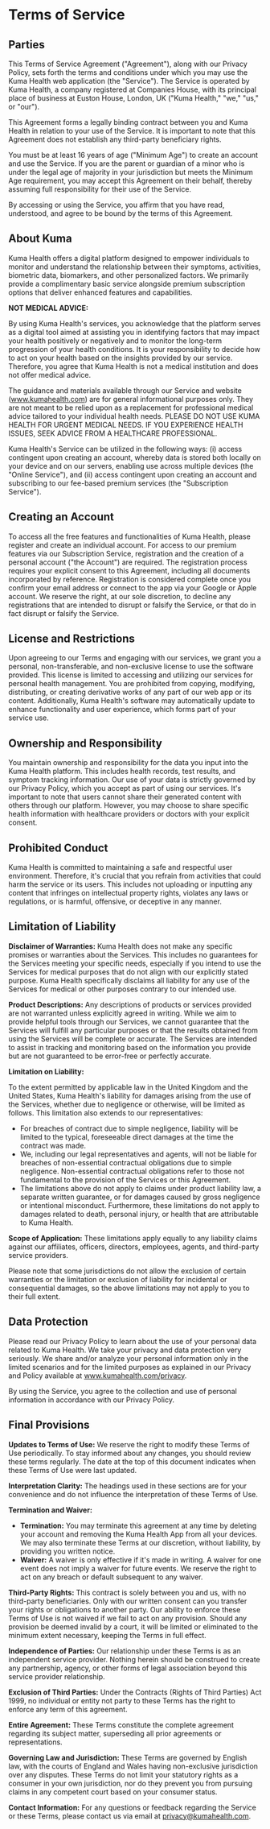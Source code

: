 # Terms of Service

## Parties

This Terms of Service Agreement ("Agreement"), along with our Privacy Policy, sets forth the terms and conditions under which you may use the Kuma Health web application (the "Service"). The Service is operated by Kuma Health, a company registered at Companies House, with its principal place of business at Euston House, London, UK ("Kuma Health," "we," "us," or "our").

This Agreement forms a legally binding contract between you and Kuma Health in relation to your use of the Service. It is important to note that this Agreement does not establish any third-party beneficiary rights.

You must be at least 16 years of age ("Minimum Age") to create an account and use the Service. If you are the parent or guardian of a minor who is under the legal age of majority in your jurisdiction but meets the Minimum Age requirement, you may accept this Agreement on their behalf, thereby assuming full responsibility for their use of the Service.

By accessing or using the Service, you affirm that you have read, understood, and agree to be bound by the terms of this Agreement.

## About Kuma

Kuma Health offers a digital platform designed to empower individuals to monitor and understand the relationship between their symptoms, activities, biometric data, biomarkers, and other personalized factors. We primarily provide a complimentary basic service alongside premium subscription options that deliver enhanced features and capabilities.

**NOT MEDICAL ADVICE:**

By using Kuma Health's services, you acknowledge that the platform serves as a digital tool aimed at assisting you in identifying factors that may impact your health positively or negatively and to monitor the long-term progression of your health conditions. It is your responsibility to decide how to act on your health based on the insights provided by our service. Therefore, you agree that Kuma Health is not a medical institution and does not offer medical advice.

The guidance and materials available through our Service and website (www.kumahealth.com) are for general informational purposes only. They are not meant to be relied upon as a replacement for professional medical advice tailored to your individual health needs. PLEASE DO NOT USE KUMA HEALTH FOR URGENT MEDICAL NEEDS. IF YOU EXPERIENCE HEALTH ISSUES, SEEK ADVICE FROM A HEALTHCARE PROFESSIONAL.

Kuma Health's Service can be utilized in the following ways: (i) access contingent upon creating an account, whereby data is stored both locally on your device and on our servers, enabling use across multiple devices (the "Online Service"), and (ii) access contingent upon creating an account and subscribing to our fee-based premium services (the "Subscription Service").

## Creating an Account

To access all the free features and functionalities of Kuma Health, please register and create an individual account.
For access to our premium features via our Subscription Service, registration and the creation of a personal account ("the Account") are required.
The registration process requires your explicit consent to this Agreement, including all documents incorporated by reference. Registration is considered complete once you confirm your email address or connect to the app via your Google or Apple account.
We reserve the right, at our sole discretion, to decline any registrations that are intended to disrupt or falsify the Service, or that do in fact disrupt or falsify the Service.

## License and Restrictions

Upon agreeing to our Terms and engaging with our services, we grant you a personal, non-transferable, and non-exclusive license to use the software provided. This license is limited to accessing and utilizing our services for personal health management. You are prohibited from copying, modifying, distributing, or creating derivative works of any part of our web app or its content. Additionally, Kuma Health's software may automatically update to enhance functionality and user experience, which forms part of your service use.

## Ownership and Responsibility

You maintain ownership and responsibility for the data you input into the Kuma Health platform. This includes health records, test results, and symptom tracking information. Our use of your data is strictly governed by our Privacy Policy, which you accept as part of using our services. It's important to note that users cannot share their generated content with others through our platform. However, you may choose to share specific health information with healthcare providers or doctors with your explicit consent.

## Prohibited Conduct

Kuma Health is committed to maintaining a safe and respectful user environment. Therefore, it's crucial that you refrain from activities that could harm the service or its users. This includes not uploading or inputting any content that infringes on intellectual property rights, violates any laws or regulations, or is harmful, offensive, or deceptive in any manner.

## Limitation of Liability

**Disclaimer of Warranties:** Kuma Health does not make any specific promises or warranties about the Services. This includes no guarantees for the Services meeting your specific needs, especially if you intend to use the Services for medical purposes that do not align with our explicitly stated purpose. Kuma Health specifically disclaims all liability for any use of the Services for medical or other purposes contrary to our intended use.

**Product Descriptions:** Any descriptions of products or services provided are not warranted unless explicitly agreed in writing. While we aim to provide helpful tools through our Services, we cannot guarantee that the Services will fulfill any particular purposes or that the results obtained from using the Services will be complete or accurate. The Services are intended to assist in tracking and monitoring based on the information you provide but are not guaranteed to be error-free or perfectly accurate.

**Limitation on Liability:** 

To the extent permitted by applicable law in the United Kingdom and the United States, Kuma Health's liability for damages arising from the use of the Services, whether due to negligence or otherwise, will be limited as follows. This limitation also extends to our representatives:

- For breaches of contract due to simple negligence, liability will be limited to the typical, foreseeable direct damages at the time the contract was made.
- We, including our legal representatives and agents, will not be liable for breaches of non-essential contractual obligations due to simple negligence. Non-essential contractual obligations refer to those not fundamental to the provision of the Services or this Agreement.
- The limitations above do not apply to claims under product liability law, a separate written guarantee, or for damages caused by gross negligence or intentional misconduct. Furthermore, these limitations do not apply to damages related to death, personal injury, or health that are attributable to Kuma Health.

**Scope of Application:** These limitations apply equally to any liability claims against our affiliates, officers, directors, employees, agents, and third-party service providers.

Please note that some jurisdictions do not allow the exclusion of certain warranties or the limitation or exclusion of liability for incidental or consequential damages, so the above limitations may not apply to you to their full extent.

## Data Protection

Please read our Privacy Policy to learn about the use of your personal data related to Kuma Health. We take your privacy and data protection very seriously. We share and/or analyze your personal information only in the limited scenarios and for the limited purposes as explained in our Privacy and Policy available at www.kumahealth.com/privacy.

By using the Service, you agree to the collection and use of personal information in accordance with our Privacy Policy.

## Final Provisions

**Updates to Terms of Use:** We reserve the right to modify these Terms of Use periodically. To stay informed about any changes, you should review these terms regularly. The date at the top of this document indicates when these Terms of Use were last updated.

**Interpretation Clarity:** The headings used in these sections are for your convenience and do not influence the interpretation of these Terms of Use.

**Termination and Waiver:**

- **Termination:** You may terminate this agreement at any time by deleting your account and removing the Kuma Health App from all your devices. We may also terminate these Terms at our discretion, without liability, by providing you written notice.
- **Waiver:** A waiver is only effective if it's made in writing. A waiver for one event does not imply a waiver for future events. We reserve the right to act on any breach or default subsequent to any waiver.

**Third-Party Rights:** This contract is solely between you and us, with no third-party beneficiaries. Only with our written consent can you transfer your rights or obligations to another party. Our ability to enforce these Terms of Use is not waived if we fail to act on any provision. Should any provision be deemed invalid by a court, it will be limited or eliminated to the minimum extent necessary, keeping the Terms in full effect.

**Independence of Parties:** Our relationship under these Terms is as an independent service provider. Nothing herein should be construed to create any partnership, agency, or other forms of legal association beyond this service provider relationship.

**Exclusion of Third Parties:** Under the Contracts (Rights of Third Parties) Act 1999, no individual or entity not party to these Terms has the right to enforce any term of this agreement.

**Entire Agreement:** These Terms constitute the complete agreement regarding its subject matter, superseding all prior agreements or representations.

**Governing Law and Jurisdiction:** These Terms are governed by English law, with the courts of England and Wales having non-exclusive jurisdiction over any disputes. These Terms do not limit your statutory rights as a consumer in your own jurisdiction, nor do they prevent you from pursuing claims in any competent court based on your consumer status.

**Contact Information:** For any questions or feedback regarding the Service or these Terms, please contact us via email at privacy@kumahealth.com.

